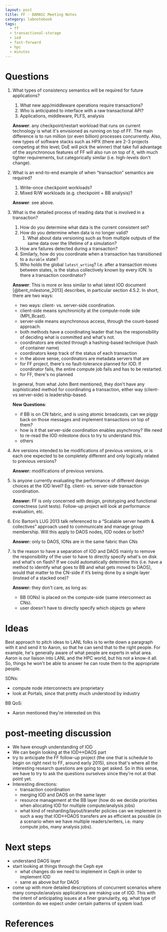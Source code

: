 ```yaml
---
layout: post
title: FF - DAMASC Meeting Notes
category: labnotebook
tags:
  - ff
  - transactional-storage
  - iod
  - fast-forward
  - hpc
  - minutes
---
```


# Questions

1.  What types of consistency semantics will be required for future
    applications?
    1.  What new app/middleware operations require transactions?
    2.  Who is anticipated to interface with a raw transactional API?
    3.  Applications, middleware, PLFS, analysis

    **Answer**: any checkpoint/restart workload that runs on current technology is what it's 
    envisioned as running on top of FF. The main difference is to run million (or even billion) 
    processes concurrently. Also, new types of software stacks such as HPX (there are 2-3 projects 
    competing at this level; DoE will pick the winner) that take full advantage of the asynchronous 
    features of FF will also run on top of it, with much tighter requirements, but categorically 
    similar (i.e. high-levels don't change).

2.  What is an end-to-end example of when “transaction” semantics are required?
    1.  Write-once checkpoint workloads?
    2.  Mixed R/W workloads (e.g. checkpoint + BB analysis)?

    **Answer**: see above.

3.  What is the detailed process of reading data that is involved in a transaction?

    1.  How do you determine what data is the current consistent set?
    2.  How do you determine when data is no longer valid?
        1.  What about data versioning such as from multiple outputs of the same data over the 
            lifetime of a simulation?
    3.  How are failures detected during a transaction?
    4.  Similarly, how do you coordinate when a transaction has transitioned to a `durable` state?
    5.  Who holds the global `latest_wrting`? I.e. after a transaction moves between states, is the 
        status collectively known by every ION. Is there a transaction coordinator?

    **Answer**: This is more or less similar to what latest IOD document [@bent_milestone_2013] 
    describes, in particular section 4.5.2. In short, there are two ways:

      - two ways: client- vs. server-side coordination.
      - client-side means synchronicity at the compute-node side (MPI_Bcast).
      - server-side means asynchronous access, through the count-based approach.
      - both methods have a coordinating leader that has the responsibility of deciding what is 
        committed and what's not.
      - coordinators are elected through a hashing-based technique (hash of container name)
      - coordinators keep track of the status of each transaction
      - in the above sense, coordinators are metadata servers that are
      - for FF project, there's no fault-tolerance planned for IOD. If coordinator fails, the entire 
        compute job fails and has to be restarted.
      - for FF, there's no planned

    In general, from what John Bent mentioned, they don't have any sophisticated method for 
    coordinating a transaction, either way (client- vs server-side) is leadership-based.

    **New Questions**:

      - if BB is on CN fabric, and is using atomic broadcasts, can we piggy back on those messages 
        and implement transactions on top of them?
      - how is it that server-side coordination enables asynchrony? We need to re-read the IOD 
        milestone docs to try to understand this.
      - others

4.  Are versions intended to be modifications of previous versions, or is each one expected to be 
    completely different and only logically related to previous versions?

    **Answer:** modifications of previous versions.

5.  Is anyone currently evaluating the performance of different design choices at the IOD level? Eg. 
    client- vs. server-side transaction coordination. 

    **Answer:** FF is only concerned with design, prototyping and functional correctness (unit 
    tests). Follow-up project will look at performance evaluation, etc.

6.  Eric Barton’s LUG 2013 talk referenced to a “Scalable server health & collectives” approach used 
    to communicate and manage group membership. Will this apply to DAOS nodes, IOD nodes or both? 

    **Answer:** only to DAOS, IONs are in the same fabric than CNs

7.  Is the reason to have a separation of IOD and DAOS mainly to remove the responsibility of the 
    user to have to directly specify what's on disk and what's on flash? If we could automatically 
    determine this (i.e. have a method to identify what goes to BB and what gets moved to DAOS), 
    would that matter to the CN-side if it’s being done by a single layer (instead of a stacked 
    one)?

    **Answer:** they don't care, as long as:
      - BB (IONs) is placed on the compute-side (same interconnect as CNs).
      - user doesn't have to directly specify which objects go where

# Ideas

Best approach to pitch ideas to LANL folks is to write down a paragraph with it and send it to 
Aaron, so that he can send that to the right people. For example, he's generally aware of what 
people are experts in what area. Aaron is our liaison into LANL and the HPC world, but his not a 
know-it all. So, things he won't be able to answer he can route them to the appropriate people.

SDNs:

  - compute node interconnects are proprietary
  - look at Portals, since that pretty much understood by industry

BB QoS:
  - Aaron mentioned they're interested on this

# post-meeting discussion

  - We have enough understanding of IOD
  - We can begin looking at the IOD<->DAOS part
  - try to anticipate the FF follow-up project (the one that is schedule to begin on right next to 
    FF, around early 2015), since that's where all the interesting research questions are going to 
    get asked. So in this sense, we have to try to ask the questions ourselves since they're not at 
    that point yet.
  - Interesting directions:
      - transaction coordination
      - merging IOD and DAOS on the same layer
      - resource management at the BB layer (how do we decide priorities when allocating IOD for 
        multiple compute/analysis jobs)
      - what kind of resharding/layout/transfer policies can we implement in such a way that 
        IOD<->DAOS transfers are as efficient as possible (in a scenario when we have multiple 
        readers/writers, i.e. many compute jobs, many analysis jobs).

# Next steps

  - understand DAOS layer
  - start looking at things through the Ceph eye
    - what changes do we need to implement in Ceph in order to implement IOD
    - same as above but for DAOS
  - come up with more detailed descriptions of concurrent scenarios where many compute/analysis 
    applications are making use of IOD. This with the intent of anticipating issues at a finer 
    granularity, eg. what type of contention do we expect under certain patterns of system load.

# References
